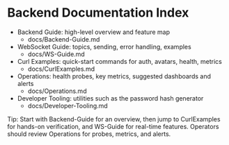 # Backend Documentation Index

- Backend Guide: high-level overview and feature map
  - docs/Backend-Guide.md
- WebSocket Guide: topics, sending, error handling, examples
  - docs/WS-Guide.md
- Curl Examples: quick-start commands for auth, avatars, health, metrics
  - docs/CurlExamples.md
- Operations: health probes, key metrics, suggested dashboards and alerts
  - docs/Operations.md
- Developer Tooling: utilities such as the password hash generator
  - docs/Developer-Tooling.md

Tip: Start with Backend-Guide for an overview, then jump to CurlExamples for hands-on verification, and WS-Guide for real-time features. Operators should review Operations for probes, metrics, and alerts.
